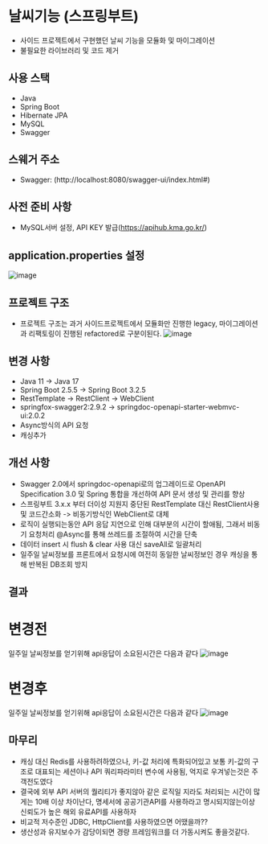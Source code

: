 # 날씨기능 (스프링부트)
- 사이드 프로젝트에서 구현했던 날씨 기능을 모듈화 및 마이그레이션
- 불필요한 라이브러리 및 코드 제거
 
## 사용 스택
- Java
- Spring Boot
- Hibernate JPA
- MySQL
- Swagger

## 스웨거 주소
- Swagger: (http://localhost:8080/swagger-ui/index.html#)

## 사전 준비 사항 
- MySQL서버 설정, API KEY 발급(https://apihub.kma.go.kr/) 

## application.properties 설정
![image](https://github.com/VerifiedIdiot/weather_function/assets/107241795/03e4ce5e-535d-48ff-85d0-8536f8541035)

## 프로젝트 구조
 - 프로젝트 구조는 과거 사이드프로젝트에서 모듈화만 진행한 legacy, 마이그레이션과 리팩토링이 진행된 refactored로 구분이된다.
![image](https://github.com/VerifiedIdiot/weather_function/assets/107241795/f11adb04-4c73-4b7f-8a57-49882924dd71)
 
## 변경 사항
- Java 11 -> Java 17
- Spring Boot 2.5.5 -> Spring Boot 3.2.5
- RestTemplate -> RestClient -> WebClient
- springfox-swagger2:2.9.2 -> springdoc-openapi-starter-webmvc-ui:2.0.2
- Async방식의 API 요청
- 캐싱추가

## 개선 사항
- Swagger 2.0에서 springdoc-openapi로의 업그레이드로 OpenAPI Specification 3.0 및 Spring 통합을 개선하여 API 문서 생성 및 관리를 향상 
- 스프링부트 3.x.x 부터 더이성 지원지 중단된 RestTemplate 대신 RestClient사용 및 코드간소화 -> 비동기방식인 WebClient로 대체
- 로직이 실행되는동안 API 응답 지연으로 인해 대부분의 시간이 할애됨, 그래서 비동기 요청처리 @Async를 통해 쓰레드를 조절하여 시간을 단축
- 데이터 insert 시 flush & clear 사용 대신 saveAll로 일괄처리
- 일주일 날씨정보를 프론트에서 요청시에 여전히 동일한 날씨정보인 경우 캐싱을 통해 반복된 DB조회 방지

## 결과 
# 변경전 
일주일 날씨정보를 얻기위해 api응답이 소요된시간은 다음과 같다
![image](https://github.com/VerifiedIdiot/weather_function/assets/107241795/ea2ac179-b2f3-48ef-a345-d0da769c2b82)

# 변경후 
일주일 날씨정보를 얻기위해 api응답이 소요된시간은 다음과 같다
![image](https://github.com/VerifiedIdiot/weather_function/assets/107241795/a271c35f-eeb1-47d8-87c3-d56017cf0ee8)

## 마무리
 - 캐싱 대신 Redis를 사용하려하였으나, 키-값 처리에 특화되어있고 보통 키-값의 구조로 대표되는 세션이나 API 쿼리파라미터 변수에 사용됨, 억지로 우겨넣는것은 주객전도였다
 - 결국에 외부 API 서버의 퀄리티가 좋지않아 같은 로직일 지라도 처리되는 시간이 많게는 10배 이상 차이난다, 명세서에 공공기관API를 사용하라고 명시되지않는이상 신뢰도가 높은 해외 유료API를 사용하자
 - 비교적 저수준인 JDBC, HttpClient를 사용하였으면 어땠을까??
 - 생산성과 유지보수가 감당이되면 경량 프레임워크를 더 가동시켜도 좋을것같다.




